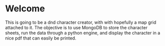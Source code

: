 # Welcome

This is going to be a dnd character creator, with with hopefully a map grid 
attached to it.  The objective is to use MongoDB to store the character
sheets, run the data through a python engine, and display the character
in a nice pdf that can easily be printed.
